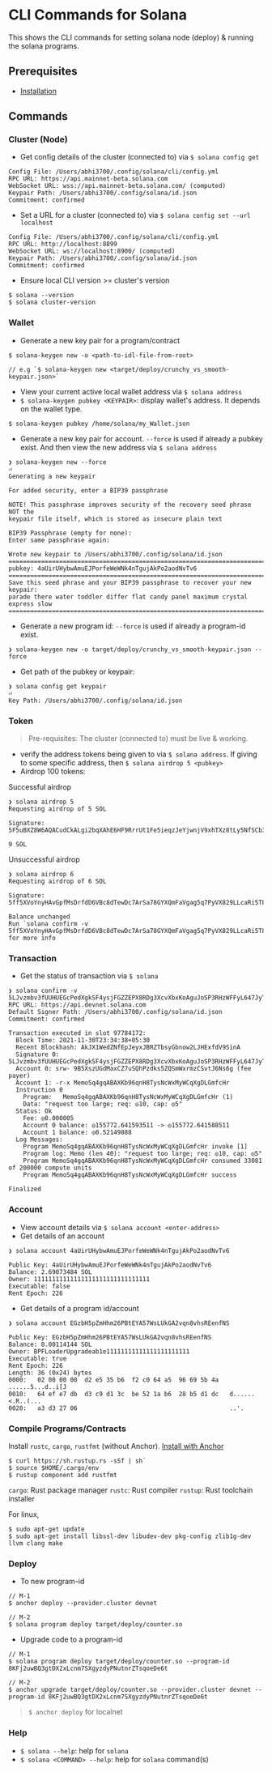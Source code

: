 # CLI Commands for Solana
This shows the CLI commands for setting solana node (deploy) & running the solana programs.

## Prerequisites
* [Installation](../README.md#installation)

## Commands
### Cluster (Node)
* Get config details of the cluster (connected to) via `$ solana config get`
```
Config File: /Users/abhi3700/.config/solana/cli/config.yml
RPC URL: https://api.mainnet-beta.solana.com 
WebSocket URL: wss://api.mainnet-beta.solana.com/ (computed)
Keypair Path: /Users/abhi3700/.config/solana/id.json 
Commitment: confirmed 
```
* Set a URL for a cluster (connected to) via `$ solana config set --url localhost`
```
Config File: /Users/abhi3700/.config/solana/cli/config.yml
RPC URL: http://localhost:8899 
WebSocket URL: ws://localhost:8900/ (computed)
Keypair Path: /Users/abhi3700/.config/solana/id.json 
Commitment: confirmed 
```
* Ensure local CLI version >= cluster's version
```console
$ solana --version
$ solana cluster-version
```

### Wallet
* Generate a new key pair for a program/contract
```
$ solana-keygen new -o <path-to-idl-file-from-root>

// e.g `$ solana-keygen new <target/deploy/crunchy_vs_smooth-keypair.json>`
``` 
* View your current active local wallet address via `$ solana address`
* `$ solana-keygen pubkey <KEYPAIR>`: display wallet's address. It depends on the wallet type.
```console
$ solana-keygen pubkey /home/solana/my_Wallet.json
```
* Generate a new key pair for account. `--force` is used if already a pubkey exist. And then view the new address via `$ solana address`
```
❯ solana-keygen new --force                                                                                                                                                        ⏎
Generating a new keypair

For added security, enter a BIP39 passphrase

NOTE! This passphrase improves security of the recovery seed phrase NOT the
keypair file itself, which is stored as insecure plain text

BIP39 Passphrase (empty for none): 
Enter same passphrase again: 

Wrote new keypair to /Users/abhi3700/.config/solana/id.json
===============================================================================
pubkey: 4aUirUHybwAmuEJPorfeWeWNk4nTgujAkPo2aodNvTv6
===============================================================================
Save this seed phrase and your BIP39 passphrase to recover your new keypair:
parade there water toddler differ flat candy panel maximum crystal express slow
===============================================================================
```
* Generate a new program id: `--force` is used if already a program-id exist.
```
❯ solana-keygen new -o target/deploy/crunchy_vs_smooth-keypair.json --force
```
* Get path of the pubkey or keypair:
```
❯ solana config get keypair                                                                                                                                                        ⏎
Key Path: /Users/abhi3700/.config/solana/id.json
```

### Token
> Pre-requisites: The cluster (connected to) must be live & working.

* verify the address tokens being given to via `$ solana address`. If giving to some specific address, then `$ solana airdrop 5 <pubkey>`
* Airdrop 100 tokens: 

Successful airdrop

```
❯ solana airdrop 5
Requesting airdrop of 5 SOL

Signature: 5F5uBXZ8W6AQACudCkALgi2bqXAhE6HF9RrrUt1Fe5ieqzJeYjwnjV9xhTXz8tLy5NfSCb3L76Wv9X6wuoNL7pHA

9 SOL
```

Unsuccessful airdrop

```
❯ solana airdrop 6
Requesting airdrop of 6 SOL

Signature: 5ff5XVoYnyHAvGpfMsDrfdD6VBc8dTewDc7ArSa78GYXQmFaVgag5q7PyVX829LLcaRi5T8g5PtL6RJc13wW8yE7

Balance unchanged
Run `solana confirm -v 5ff5XVoYnyHAvGpfMsDrfdD6VBc8dTewDc7ArSa78GYXQmFaVgag5q7PyVX829LLcaRi5T8g5PtL6RJc13wW8yE7` for more info
```

### Transaction
* Get the status of transaction via `$ solana `
```
❯ solana confirm -v 5LJvzmbv3fUUHUEGcPedXgkSF4ysjFGZZEPX8RDg3XcvXbxKoAguJoSP3RHzWFFyL647JyTr3Dz5TN7ojiMzcsKe
RPC URL: https://api.devnet.solana.com
Default Signer Path: /Users/abhi3700/.config/solana/id.json
Commitment: confirmed

Transaction executed in slot 97784172:
  Block Time: 2021-11-30T23:34:38+05:30
  Recent Blockhash: AkJX1WedZNfEpJeyxJBRZTbsyGbnow2LJHExfdV9SinA
  Signature 0: 5LJvzmbv3fUUHUEGcPedXgkSF4ysjFGZZEPX8RDg3XcvXbxKoAguJoSP3RHzWFFyL647JyTr3Dz5TN7ojiMzcsKe
  Account 0: srw- 9B5XszUGdMaxCZ7uSQhPzdks5ZQSmWxrmzCSvtJ6Ns6g (fee payer)
  Account 1: -r-x MemoSq4gqABAXKb96qnH8TysNcWxMyWCqXgDLGmfcHr
  Instruction 0
    Program:   MemoSq4gqABAXKb96qnH8TysNcWxMyWCqXgDLGmfcHr (1)
    Data: "request too large; req: ◎10, cap: ◎5"
  Status: Ok
    Fee: ◎0.000005
    Account 0 balance: ◎155772.641593511 -> ◎155772.641588511
    Account 1 balance: ◎0.52149888
  Log Messages:
    Program MemoSq4gqABAXKb96qnH8TysNcWxMyWCqXgDLGmfcHr invoke [1]
    Program log: Memo (len 40): "request too large; req: ◎10, cap: ◎5"
    Program MemoSq4gqABAXKb96qnH8TysNcWxMyWCqXgDLGmfcHr consumed 33081 of 200000 compute units
    Program MemoSq4gqABAXKb96qnH8TysNcWxMyWCqXgDLGmfcHr success

Finalized
```

### Account
* View account details via `$ solana account <enter-address>`
* Get details of an account
```
❯ solana account 4aUirUHybwAmuEJPorfeWeWNk4nTgujAkPo2aodNvTv6

Public Key: 4aUirUHybwAmuEJPorfeWeWNk4nTgujAkPo2aodNvTv6
Balance: 2.69073484 SOL
Owner: 11111111111111111111111111111111
Executable: false
Rent Epoch: 226
```
* Get details of a program id/account
```
❯ solana account EGzbH5pZmHhm26PBtEYA57WsLUkGA2vqn8vhsREenfNS

Public Key: EGzbH5pZmHhm26PBtEYA57WsLUkGA2vqn8vhsREenfNS
Balance: 0.00114144 SOL
Owner: BPFLoaderUpgradeab1e11111111111111111111111
Executable: true
Rent Epoch: 226
Length: 36 (0x24) bytes
0000:   02 00 00 00  d2 e5 35 b6  f2 c0 64 a5  96 69 5b 4a   ......5...d..i[J
0010:   64 ef e7 db  d3 c9 d1 3c  be 52 1a b6  28 b5 d1 dc   d......<.R..(...
0020:   a3 d3 27 06                                          ..'.
```


### Compile Programs/Contracts
Install `rustc`, `cargo`, `rustfmt` (without Anchor). [Install with Anchor](../README.md#installation)
```
$ curl https://sh.rustup.rs -sSf | sh`
$ source $HOME/.cargo/env
$ rustup component add rustfmt 
```

`cargo`: Rust package manager
`rustc`: Rust compiler
`rustup`: Rust toolchain installer

For linux,
```console
$ sudo apt-get update
$ sudo apt-get install libssl-dev libudev-dev pkg-config zlib1g-dev llvm clang make
```

### Deploy
* To new program-id
```
// M-1
$ anchor deploy --provider.cluster devnet

// M-2
$ solana program deploy target/deploy/counter.so
```
* Upgrade code to a program-id
```
// M-1
$ solana program deploy target/deploy/counter.so --program-id 8KFj2uwBQ3gtDX2xLcnm7SXgyzdyPNutnrZTsqoeDe6t

// M-2
$ anchor upgrade target/deploy/counter.so --provider.cluster devnet --program-id 8KFj2uwBQ3gtDX2xLcnm7SXgyzdyPNutnrZTsqoeDe6t
```

> `$ anchor deploy` for localnet

### Help
* `$ solana --help`: help for `solana`
* `$ solana <COMMAND> --help`: help for `solana` command(s)